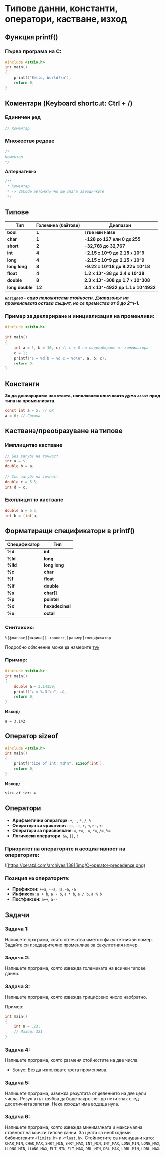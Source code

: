 # Типове данни, константи, оператори, кастване, изход

## Функция printf()
### Първа програма на C:
```c
#include <stdio.h>
int main() 
{
    printf("Hello, World!\n");
    return 0;
}
```

## Коментари (Keyboard shortcut: Ctrl + /)

### Единичен ред
```c
// Коментар
```

### Множество редове
```c
/*
Коментар
*/
```

**Алтернативно**
```c
/**
 * Коментар
 * -> VSCode автоматично ще слага звездичките
 */
```

## Типове 
| **Тип** | **Големина (байтове)** | **Диапазон** |
|----|----|----|
| **bool** | **1** | **True или False** |
| **char** | **1** | **-128 до 127 или 0 до 255** |
| **short** | **2** | **-32,768 до 32,767** |
| **int** | **4** | **-2.15 x 10^9 до 2.15 x 10^9** |
| **long** | **4** | **-2.15 x 10^9 до 2.15 x 10^9** |
| **long long** | **8** | **-9.22 x 10^18 до 9.22 x 10^18** |
| **float** | **4** | **1.2 x 10^-38 до 3.4 x 10^38** |
| **double** | **8** | **2.3 x 10^-308 до 1.7 x 10^308** |
| **long double** | **12** | **3.4 x 10^-4932 до 1.1 x 10^4932** |

***`unsigned` - само положителни стойности. Диапазонът на променливата остава същият, но се премества от 0 до 2^n-1.***

### Пример за деклариране и инициализация на променливи:
```c
#include <stdio.h>

int main() 
{
    int a = 5, b = 10, c; // c = 0 по подразбиране от компилатора
    c = 1;
    printf("a = %d b = %d c = %d\n", a, b, c);
    return 0;
}
```

## Константи

**За да декларираме константа, използваме ключовата дума `const` пред типа на променливата.**

```c
const int a = 5; // OK
a = 6; // Грешка
```

## Кастване/преобразуване на типове

### Имплицитно кастване
```c
// Без загуба на точност
int a = 5;
double b = a;

// Със загуба на точност
double c = 5.5;
int d = c;
```

### Експлицитно кастване
```c
double a = 5.5;
int b = (int)a;
```

## Форматиращи спецификатори в printf()

| **Спецификатор** | **Тип** |
|----|----|
| **%d** | **int** |
| **%ld** | **long** |
| **%lld** | **long long** |
| **%c** | **char** |
| **%f** | **float** |
| **%lf** | **double** |
| **%s** | **char[]** |
| **%p** | **pointer** |
| **%x** | **hexadecimal** |
| **%o** | **octal** |

### Синтаксис:
```
%[флагове][ширина][.точност][размер]спецификатор
```

Подробно обяснение може да намерите [тук](https://www.w3schools.com/c/ref_stdio_printf.php)

### Пример:
```c
#include <stdio.h>
int main() 
{
    double a = 3.14159;
    printf("a = %.3f\n", a);
    return 0;
}
```
**Изход:**
```
a = 3.142
```

## Оператор sizeof
```c
#include <stdio.h>
int main() 
{
    printf("Size of int: %d\n", sizeof(int));
    return 0;
}
```
**Изход:**
```
Size of int: 4
```

## Оператори
* **Арифметични оператори**: `+`, `-`, `*`, `/`, `%`
* **Оператори за сравнение**: `==`, `!=`, `>`, `<`, `>=`, `<=`
* **Оператори за присвояване**: `=`, `+=`, `-=`, `*=`, `/=`, `%=`
* **Логически оператори**: `&&`, `||`, `!`

### Приоритет на операторите и асоциативност на операторите:
![https://xeratol.com/archives/138](img/C-operator-precedence.png)

### Позиция на операторите:
* **Префиксен**: `++a`, `--a`, `!a`, `+a`, `-a`
* **Инфиксен**: `a + b`, `a - b`, `a * b`, `a / b`, `a % b`
* **Постфиксен**: `a++`, `a--`

## Задачи

### Задача 1: 
Напишете програма, която отпечатва името и факултетния ви номер. Задайте си предварително променлива за факултетния номер.

### Задача 2: 
Напишете програма, която извежда големината на всички типове данни.

### Задача 3: 
Напишете програма, която извежда трицифрено число наобратно.

Пример:
```c
int main()
{
    int n = 123;
    // Изход: 321
}
```

### Задача 4: 
Напишете програма, която разменя стойностите на две числа.
 - Бонус: Без да използвате трета променлива.

### Задача 5: 
Напишете програма, извежда резултата от делението на две цели числа. Резултатът трябва да бъде закръглен до пети знак след десетичната запетая. Нека изходът има водеща нула.

### Задача 6:
Напишете програма, която извежда минималната и максимална стойност на всички типове данни. За целта са необходими библиотеките `<limits.h>` и `<float.h>`. Стойностите са именувани като: `CHAR_MIN`, `CHAR_MAX`, `SHRT_MIN`, `SHRT_MAX`, `INT_MIN`, `INT_MAX`, `LONG_MIN`, `LONG_MAX`, `LLONG_MIN`, `LLONG_MAX`, `FLT_MIN`, `FLT_MAX`, `DBL_MIN`, `DBL_MAX`, `LDBL_MIN`, `LDBL_MAX`.